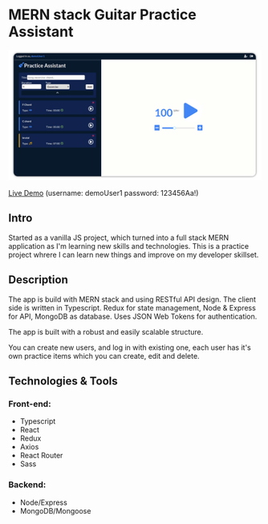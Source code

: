 # MERN stack Guitar Practice Assistant

<img src="client/src/assets/guitar-pa.png"/>

[Live Demo](https://guitar-pa.netlify.app/) (username: demoUser1 password: 123456Aa!)

## Intro

Started as a vanilla JS project, which turned into a full stack MERN application as I'm learning new skills and technologies. This is a practice project whrere I can learn new things and improve on my developer skillset.

## Description

The app is build with MERN stack and using RESTful API design. The client side is written in Typescript. Redux for state management, Node & Express for API, MongoDB as database. Uses JSON Web Tokens for authentication.

The app is built with a robust and easily scalable structure.

You can create new users, and log in with existing one, each user has it's own practice items which you can create, edit and delete.

## Technologies & Tools

### Front-end:

- Typescript
- React
- Redux
- Axios
- React Router
- Sass

### Backend:

- Node/Express
- MongoDB/Mongoose
